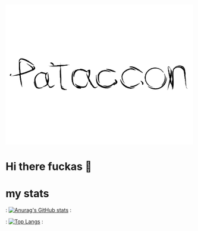 ![pataccon](https://github.com/pataccon/pataccon/blob/main/pataccon.png)

# Hi there fuckas 👋

# my stats

: [![Anurag's GitHub stats](https://github-readme-stats.vercel.app/api?username=pataccon&show_icons=true&theme=transparent)](https://github.com/anuraghazra/github-readme-stats) :

: [![Top Langs](https://github-readme-stats.vercel.app/api/top-langs/?username=pataccon&layout=donut&theme=transparent&langs_count=6)](https://github.com/anuraghazra/github-readme-stats) :
